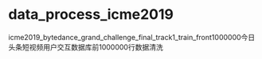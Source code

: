 # data_process_icme2019
icme2019_bytedance_grand_challenge_final_track1_train_front1000000今日头条短视频用户交互数据库前1000000行数据清洗
